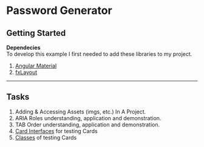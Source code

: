 # Password Generator


## Getting Started 

**Dependecies**  
To develop this example I first needed to add these libraries to my project.  
1. [Angular Material](https://www.npmjs.com/package/@angular/material)  
1. [fxLayout](https://www.npmjs.com/package/@angular/flex-layout)  

--- 

## Tasks  
1. Adding & Accessing Assets (imgs, etc.) In A Project.  
1. ARIA Roles understanding, application and demonstration.  
1. TAB Order understanding, application and demonstration.  
1. [Card Interfaces](https://material.angular.io/components/card/api#interfaces) for testing Cards
1. [Classes](https://material.angular.io/components/card/api#classes) of testing Cards
